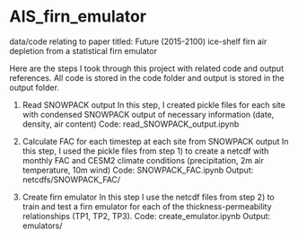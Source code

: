 # AIS_firn_emulator
data/code relating to paper titled: Future (2015-2100) ice-shelf firn air depletion from a statistical firn emulator

Here are the steps I took through this project with related code and output references. All code is stored in the code folder and output is stored in the output folder.

1) Read SNOWPACK output
In this step, I created pickle files for each site with condensed SNOWPACK output of necessary information (date, density, air content)
Code: read_SNOWPACK_output.ipynb

2) Calculate FAC for each timestep at each site from SNOWPACK output
In this step, I used the pickle files from step 1) to create a netcdf with monthly FAC and CESM2 climate conditions (precipitation, 2m air temperature, 10m wind)
Code: SNOWPACK_FAC.ipynb
Output: netcdfs/SNOWPACK_FAC/

3) Create firn emulator
In this step I use the netcdf files from step 2) to train and test a firn emulator for each of the thickness-permeability relationships (TP1, TP2, TP3).
Code: create_emulator.ipynb
Output: emulators/

